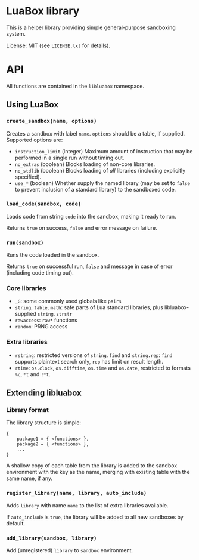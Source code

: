 # LuaBox library
This is a helper library providing simple general-purpose sandboxing system.

License: MIT (see `LICENSE.txt` for details).

# API
All functions are contained in the `libluabox` namespace.

## Using LuaBox
### `create_sandbox(name, options)`
Creates a sandbox with label `name`. `options` should be a table, if supplied.
Supported options are:

* `instruction_limit` (integer) Maximum amount of instruction that may be
performed in a single run without timing out.
* `no_extras` (boolean) Blocks loading of non-core libraries.
* `no_stdlib` (boolean) Blocks loading of *all* libraries (including explicitly
specified).
* `use_*` (boolean) Whether supply the named library (may be set to `false` to
prevent inclusion of a standard library) to the sandboxed code.

### `load_code(sandbox, code)`
Loads code from string `code` into the sandbox, making it ready to run.

Returns `true` on success, `false` and error message on failure.

### `run(sandbox)`
Runs the code loaded in the sandbox.

Returns `true` on successful run, `false` and message in case of error
(including
code timing out).

### Core libraries
* `_G`: some commonly used globals like `pairs`
* `string`, `table`, `math`: safe parts of Lua standard libraries, plus
libluabox-supplied `string.strstr`
* `rawaccess`: `raw*` functions
* `random`: PRNG access

### Extra libraries
* `rstring`: restricted versions of `string.find` and `string.rep`: `find`
supports plaintext search only, `rep` has limit on result length.
* `rtime`: `os.clock`, `os.difftime`, `os.time` and `os.date`, restricted to
formats `%c`, `*t` and `!*t`.

## Extending libluabox
### Library format
The library structure is simple:

	{
		package1 = { <functions> },
		package2 = { <functions> },
		...
	}

A shallow copy of each table from the library is added to the sandbox
environment with the key as the name, merging with existing table with the same
name, if any.

### `register_library(name, library, auto_include)`
Adds `library` with name `name` to the list of extra libraries available.

If `auto_include` is `true`, the library will be added to all new sandboxes
by default.

### `add_library(sandbox, library)`
Add (unregistered) `library` to `sandbox` environment.
